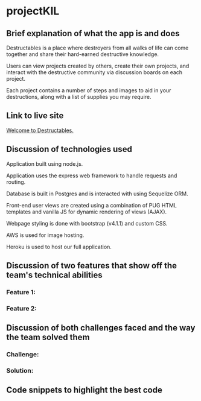 # projectKIL

## Brief explanation of what the app is and does

Destructables is a place where destroyers from all walks of life can come together and share their hard-earned destructive knowledge.

Users can view projects created by others, create their own projects, and interact with the destructive community via discussion boards on each project. 

Each project contains a number of steps and images to aid in your destructions, along with a list of supplies you may require.

## Link to live site

[Welcome to Destructables.](https://destructables-app.herokuapp.com/)

## Discussion of technologies used

Application built using node.js.

Application uses the express web framework to handle requests and routing.

Database is built in Postgres and is interacted with using Sequelize ORM.

Front-end user views are created using a combination of PUG HTML templates and vanilla JS for dynamic rendering of views (AJAX).

Webpage styling is done with bootstrap (v4.1.1) and custom CSS.

AWS is used for image hosting.

Heroku is used to host our full application. 

## Discussion of two features that show off the team's technical abilities

### Feature 1:

### Feature 2:

## Discussion of both challenges faced and the way the team solved them

### Challenge:

### Solution:

## Code snippets to highlight the best code
